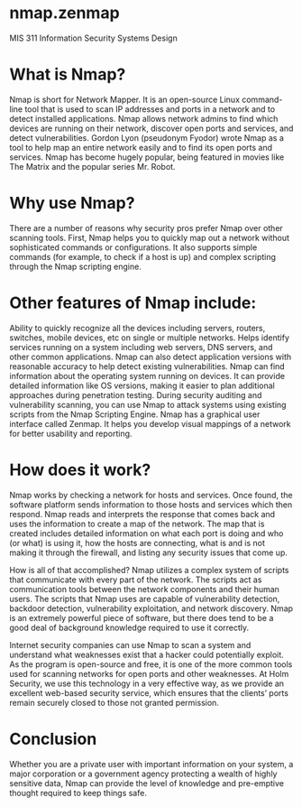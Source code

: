 # nmap.zenmap
MIS 311 Information Security Systems Design
# What is Nmap?

Nmap is short for Network Mapper. It is an open-source Linux command-line tool that is used to scan IP addresses and ports in a network and to detect installed applications.
Nmap allows network admins to find which devices are running on their network, discover open ports and services, and detect vulnerabilities.
Gordon Lyon (pseudonym Fyodor) wrote Nmap as a tool to help map an entire network easily and to find its open ports and services.
Nmap has become hugely popular, being featured in movies like The Matrix and the popular series Mr. Robot.

# Why use Nmap?

There are a number of reasons why security pros prefer Nmap over other scanning tools.
First, Nmap helps you to quickly map out a network without sophisticated commands or configurations. It also supports simple commands (for example, to check if a host is up) and complex scripting through the Nmap scripting engine.

# Other features of Nmap include:

Ability to quickly recognize all the devices including servers, routers, switches, mobile devices, etc on single or multiple networks.
Helps identify services running on a system including web servers, DNS servers, and other common applications. Nmap can also detect application versions with reasonable accuracy to help detect existing vulnerabilities.
Nmap can find information about the operating system running on devices. It can provide detailed information like OS versions, making it easier to plan additional approaches during penetration testing.
During security auditing and vulnerability scanning, you can use Nmap to attack systems using existing scripts from the Nmap Scripting Engine.
Nmap has a graphical user interface called Zenmap. It helps you develop visual mappings of a network for better usability and reporting.



# How does it work?
Nmap works by checking a network for hosts and services. Once found, the software platform sends information to those hosts and services which then respond. Nmap reads and interprets the response that comes back and uses the information to create a map of the network. The map that is created includes detailed information on what each port is doing and who (or what) is using it, how the hosts are connecting, what is and is not making it through the firewall, and listing any security issues that come up.

How is all of that accomplished? Nmap utilizes a complex system of scripts that communicate with every part of the network. The scripts act as communication tools between the network components and their human users. The scripts that Nmap uses are capable of vulnerability detection, backdoor detection, vulnerability exploitation, and network discovery. Nmap is an extremely powerful piece of software, but there does tend to be a good deal of background knowledge required to use it correctly.

Internet security companies can use Nmap to scan a system and understand what weaknesses exist that a hacker could potentially exploit. As the program is open-source and free, it is one of the more common tools used for scanning networks for open ports and other weaknesses. At Holm Security, we use this technology in a very effective way, as we provide an excellent web-based security service, which ensures that the clients’ ports remain securely closed to those not granted permission.

# Conclusion
Whether you are a private user with important information on your system, a major corporation or a government agency protecting a wealth of highly sensitive data, Nmap can provide the level of knowledge and pre-emptive thought required to keep things safe.


